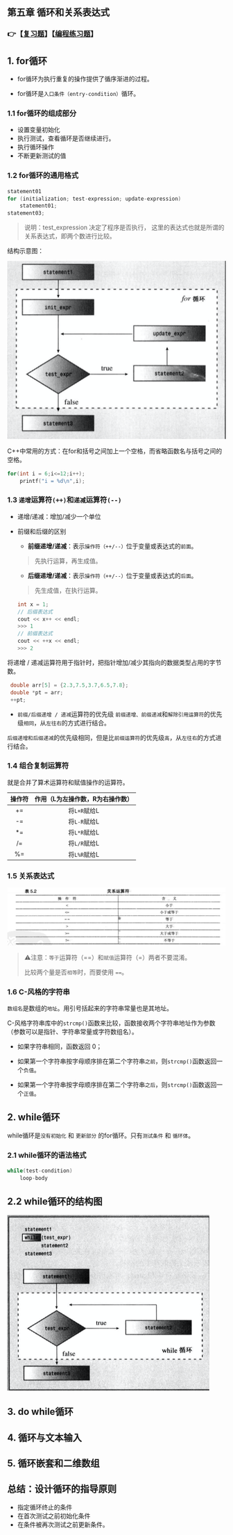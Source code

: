 ## 第五章 循环和关系表达式

### 👉【[复习题](./复习题.md)】【[编程练习题](./编程题.md)】
## 1. for循环
- for循环为执行重复的操作提供了循序渐进的过程。


- for循环是`入口条件（entry-condition）`循环。


### 1.1 for循环的组成部分
- 设置变量初始化
- 执行测试，查看循环是否继续进行。
- 执行循环操作
- 不断更新测试的值

### 1.2 for循环的通用格式
```cpp
statement01
for (initialization; test-expression; update-expression)
    statement01;
statement03;
```
> 说明：test_expression 决定了程序是否执行， 这里的表达式也就是所谓的关系表达式，即两个数进行比较。

结构示意图：

![](./img/for循环.png)

C++中常用的方式：在for和括号之间加上一个空格，而省略函数名与括号之间的空格。
```cpp
for(int i = 6;i<=12;i++);
    printf("i = %d\n",i);
```

### 1.3 `递增`运算符`(++)`和`递减`运算符`(--)`
- 递增/递减：增加/减少一个单位

- 前缀和后缀的区别
    - **前缀递增/递减**：表示`操作符（++/--）`位于变量或表达式的`前面`。
    > 先执行运算，再生成值。
    - **后缀递增/递减**：表示`操作符（++/--）`位于变量或表达式的`后面`。
    > 先生成值，在执行运算。
    
    ```cpp
    int x = 1;
    // 后缀表达式
    cout << x++ << endl;
    >>> 1
    // 前缀表达式
    cout << ++x << endl;
    >>> 2
    ```

将递增 / 递减运算符用于指针时，把指针增加/减少其指向的数据类型占用的字节数。

```cpp
 double arr[5] = {2.3,7.5,3.7,6.5,7.8};
 double *pt = arr;
 ++pt;
```

- `前缀/后缀递增 / 递减`运算符的优先级
`前缀递增、前缀递减`和`解除引用运算符`的优先级`相同`，从`左往右`的方式进行结合。

`后缀递增和后缀递减`的优先级相同，但是比`前缀运算符`的优先级`高`，从`左往右`的方式进行结合。

### 1.4 组合复制运算符
就是合并了算术运算符和赋值操作的运算符。

|操作符|作用（L为左操作数，R为右操作数）|
|:--:|:--:|
|+=|将`L+R`赋给L|
|-=|将`L-R`赋给L|
|*=|将`L*R`赋给L
|/=|将`L/R`赋给L|
|%=|将`L%R`赋给L|

### 1.5 关系表达式
![](./img/关系表达式.png)

> ⚠️注意：`等于`运算符（==）和`赋值`运算符（=）两者不要混淆。
>
> 比较两个量是否`相等`时，而要使用 `==`。

### 1.6 C-风格的字符串
`数组名`是数组的`地址`。用引号括起来的字符串常量也是其地址。

C-风格字符串库中的`strcmp()`函数来比较，函数接收两个字符串地址作为参数（参数可以是指针、字符串常量或字符数组名）。

- 如果字符串相同，函数返回 0；


- 如果第一个字符串按字母顺序排在第二个字符串`之前`，则`strcmp()`函数返回一个`负值`。


- 如果第一个字符串按字母顺序排在第二个字符串`之后`，则`strcmp()`函数返回一个`正值`。



## 2. while循环
while循环是`没有初始化` 和 `更新部分` 的for循环。只有`测试条件` 和 `循环体`。

### 2.1 while循环的语法格式
```cpp
while(test-condition)
    loop-body
```

## 2.2 while循环的结构图
![](./img/while循环的结构图.png)


## 3. do while循环

## 4. 循环与文本输入


## 5. 循环嵌套和二维数组

## 总结：设计循环的指导原则
- 指定循环终止的条件
- 在首次测试之前初始化条件
- 在条件被再次测试之前更新条件。

